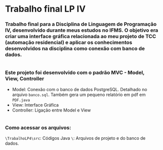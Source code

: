 # Trabalho final LP IV
### Trabalho final para  a Disciplina de Linguagem de Programação IV, desenvolvido durante meus estudos no IFMS. O objetivo era criar uma interface gráfica relacionada ao meu projeto de TCC (automação residencial) e aplicar os conhecimentos desenvolvidos na disciplina como conexão com banco de dados.
#
### Este projeto foi desenvolvido com o padrão MVC - Model, View, Controller
*  Model: Conexão com o banco de dados PostgreSQL. Detalhado no arquivo ```banco.sql```. Também gera um pequeno relatório em pdf em ```PDF.java```
*  View: Interface Gráfica
*  Controller: Ligação entre Model e View
#
### Como acessar os arquivos:
```\TrabalhoLP4\src```: Códigos Java
```\```: Arquivos de projeto e do banco de dados.
